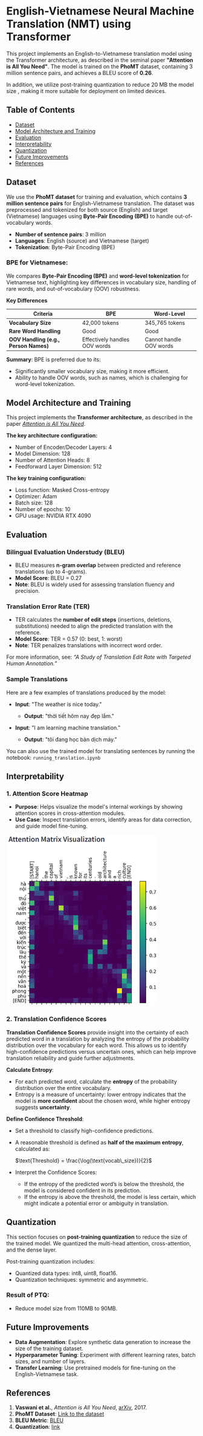 
# English-Vietnamese Neural Machine Translation (NMT) using Transformer

This project implements an English-to-Vietnamese translation model using the Transformer architecture, as described in the seminal paper **"Attention is All You Need"**. The model is trained on the **PhoMT** dataset, containing 3 million sentence pairs, and achieves a BLEU score of **0.26**.

In addition, we utilize post-training quantization to reduce 20 MB the model size , making it more suitable for deployment on limited devices.

## Table of Contents

- [Dataset](#dataset)
- [Model Architecture and Training](#model-architecture-and-training)
- [Evaluation](#evaluation)
- [Interpretability](#interpretability)
- [Quantization](#quantization)
- [Future Improvements](#future-improvements)
- [References](#references)

## Dataset

We use the **PhoMT dataset** for training and evaluation, which contains **3 million sentence pairs** for English-Vietnamese translation. 
The dataset was preprocessed and tokenized for both source (English) and target (Vietnamese) languages using **Byte-Pair Encoding (BPE)** to handle out-of-vocabulary words.

- **Number of sentence pairs**: 3 million
- **Languages**: English (source) and Vietnamese (target)
- **Tokenization**: Byte-Pair Encoding (BPE)


### BPE for Vietnamese:

We compares **Byte-Pair Encoding (BPE)** and **word-level tokenization** for Vietnamese text, highlighting key differences in vocabulary size, handling of rare words, and out-of-vocabulary (OOV) robustness.

**Key Differences**

| Criteria               | BPE                           | Word-Level                  |
|------------------------|-------------------------------|-----------------------------|
| **Vocabulary Size**    | 42,000 tokens                 | 345,765 tokens              |
| **Rare Word Handling** | Good                          | Good                         |
| **OOV Handling (e.g., Person Names)** | Effectively handles OOV words | Cannot handle OOV words    |

**Summary**: BPE is preferred due to its:
- Significantly smaller vocabulary size, making it more efficient.
- Ability to handle OOV words, such as names, which is challenging for word-level tokenization.


## Model Architecture and Training

This project implements the **Transformer architecture**, as described in the paper [*Attention is All You Need*](https://arxiv.org/abs/1706.03762). 

**The key architecture configuration:**

- Number of Encoder/Decoder Layers: 4
- Model Dimension: 128
- Number of Attention Heads: 8
- Feedforward Layer Dimension: 512

**The key training configuration:**

- Loss function: Masked Cross-entropy
- Optimizer: Adam 
- Batch size: 128
- Number of epochs: 10
- GPU usage: NVIDIA RTX 4090


## Evaluation

### Bilingual Evaluation Understudy (BLEU)
- BLEU measures **n-gram overlap** between predicted and reference translations (up to 4-grams).
- **Model Score**: BLEU = 0.27
- **Note**: BLEU is widely used for assessing translation fluency and precision.

### Translation Error Rate (TER)
- TER calculates the **number of edit steps** (insertions, deletions, substitutions) needed to align the predicted translation with the reference.
- **Model Score**: TER = 0.57 (0: best, 1: worst)
- **Note**: TER penalizes translations with incorrect word order.

For more information, see: *“A Study of Translation Edit Rate with Targeted Human Annotation.”*

### Sample Translations

Here are a few examples of translations produced by the model:

- **Input**: "The weather is nice today."
  - **Output**: "thời tiết hôm nay đẹp lắm."
  
- **Input**: "I am learning machine translation."
  - **Output**: "tôi đang học bản dịch máy."

You can also use the trained model for translating sentences by running the notebook: `running_translation.ipynb`


## Interpretability
### 1. Attention Score Heatmap
- **Purpose**: Helps visualize the model's internal workings by showing attention scores in cross-attention modules.
- **Use Case**: Inspect translation errors, identify areas for data correction, and guide model fine-tuning.

<img src="./assert/attention_heatmap.png" width="400">


### 2. Translation Confidence Scores

**Translation Confidence Scores** provide insight into the certainty of each predicted word in a translation by analyzing the entropy of the probability distribution over the vocabulary for each word. This allows us to identify high-confidence predictions versus uncertain ones, which can help improve translation reliability and guide further adjustments.

**Calculate Entropy**:
- For each predicted word, calculate the **entropy** of the probability distribution over the entire vocabulary.
- Entropy is a measure of uncertainty: lower entropy indicates that the model is **more confident** about the chosen word, while higher entropy suggests  **uncertainty**.

**Define Confidence Threshold**:
- Set a threshold to classify high-confidence predictions.
- A reasonable threshold is defined as **half of the maximum entropy**, calculated as:

  $\text{Threshold} = \frac{\log(\text{vocab\_size})}{2}$

- Interpret the Confidence Scores:
  - If the entropy of the predicted word’s is below the threshold, the model is considered confident in its prediction. 
  - If the entropy is above the threshold, the model is less certain, which might indicate a potential error or ambiguity in translation.


## Quantization
This section focuses on **post-training quantization** to reduce the size of the trained model. We quantized the multi-head attention, cross-attention, and the dense layer.

Post-training quantization includes:
- Quantized data types: int8, uint8, float16.
- Quantization techniques: symmetric and asymmetric.

### Result of PTQ:
- Reduce model size from 110MB to 90MB. 


## Future Improvements

- **Data Augmentation**: Explore synthetic data generation to increase the size of the training dataset.
- **Hyperparameter Tuning**: Experiment with different learning rates, batch sizes, and number of layers.
- **Transfer Learning**: Use pretrained models for fine-tuning on the English-Vietnamese task.

## References

1. **Vaswani et al.**, *Attention is All You Need*, [arXiv](https://arxiv.org/abs/1706.03762), 2017.
2. **PhoMT Dataset**: [Link to the dataset](https://github.com/VinAIResearch/PhoMT)
3. **BLEU Metric**: [BLEU](https://en.wikipedia.org/wiki/BLEU)
4. **Quantization**: [link](https://openaccess.thecvf.com/content_cvpr_2018/html/Jacob_Quantization_and_Training_CVPR_2018_paper.html)
